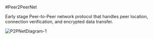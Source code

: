 #Peer2PeerNet

Early stage Peer-to-Peer network protocol that handles peer location, connection verification, and encrypted data transfer.

![P2PNetDiagram-1](https://github.com/realChrisDeBon/Peer2PeerNet/assets/97779307/0477a99e-8dd2-4650-a467-538185026a3a)
